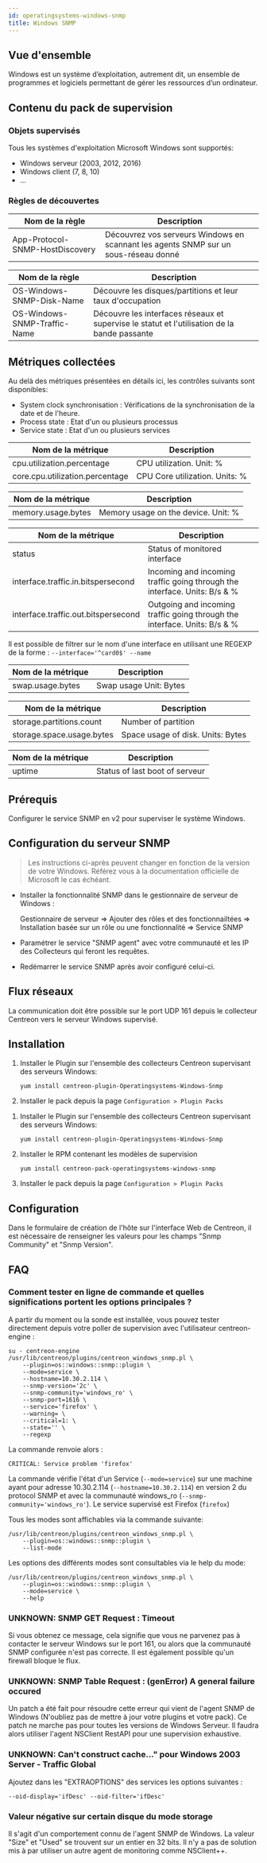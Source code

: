 ```yaml
---
id: operatingsystems-windows-snmp
title: Windows SNMP
---
```


## Vue d'ensemble

Windows est un système d’exploitation, autrement dit, un ensemble de programmes
et logiciels permettant de gérer les ressources d’un ordinateur.

## Contenu du pack de supervision

### Objets supervisés

Tous les systèmes d'exploitation Microsoft Windows sont supportés:

  - Windows serveur (2003, 2012, 2016)
  - Windows client (7, 8, 10)
  - ...

### Règles de découvertes

<!--DOCUSAURUS_CODE_TABS-->

<!--Host-->

| Nom de la règle                 | Description                                                                         |
| ------------------------------- | ----------------------------------------------------------------------------------- |
| App-Protocol-SNMP-HostDiscovery | Découvrez vos serveurs Windows en scannant les agents SNMP sur un sous-réseau donné |

<!--Services-->

| Nom de la règle              | Description                                                                                  |
| ---------------------------- | -------------------------------------------------------------------------------------------- |
| OS-Windows-SNMP-Disk-Name    | Découvre les disques/partitions et leur taux d'occupation                                    |
| OS-Windows-SNMP-Traffic-Name | Découvre les interfaces réseaux et supervise le statut et l'utilisation de la bande passante |

<!--END_DOCUSAURUS_CODE_TABS-->

## Métriques collectées

Au delà des métriques présentées en détails ici, les contrôles suivants sont
disponibles:

  - System clock synchronisation : Vérifications de la synchronisation de la
    date et de l'heure.
  - Process state : Etat d'un ou plusieurs processus
  - Service state : Etat d'un ou plusieurs services

<!--DOCUSAURUS_CODE_TABS-->

<!--Cpu-->

| Nom de la métrique              | Description                    |
| ------------------------------- | ------------------------------ |
| cpu.utilization.percentage      | CPU utilization. Unit: %       |
| core.cpu.utilization.percentage | CPU Core utilization. Units: % |

<!--Memory-->

| Nom de la métrique | Description                         |
| ------------------ | ----------------------------------- |
| memory.usage.bytes | Memory usage on the device. Unit: % |

<!--Traffic-->

| Nom de la métrique                  | Description                                                               |
| ----------------------------------- | ------------------------------------------------------------------------- |
| status                              | Status of monitored interface                                             |
| interface.traffic.in.bitspersecond  | Incoming and incoming traffic going through the interface. Units: B/s & % |
| interface.traffic.out.bitspersecond | Outgoing and incoming traffic going through the interface. Units: B/s & % |

Il est possible de filtrer sur le nom d'une interface en utilisant une REGEXP de
la forme : `--interface='^card0$' --name`

<!--Swap-->

| Nom de la métrique | Description            |
| ------------------ | ---------------------- |
| swap.usage.bytes   | Swap usage Unit: Bytes |

<!--Storage-->

| Nom de la métrique        | Description                       |
| ------------------------- | --------------------------------- |
| storage.partitions.count  | Number of partition               |
| storage.space.usage.bytes | Space usage of disk. Units: Bytes |

<!--Uptime-->

| Nom de la métrique | Description                    |
| ------------------ | ------------------------------ |
| uptime             | Status of last boot of serveur |

<!--END_DOCUSAURUS_CODE_TABS-->

## Prérequis

Configurer le service SNMP en v2 pour superviser le système Windows.

## Configuration du serveur SNMP

> Les instructions ci-après peuvent changer en fonction de la version de
> votre Windows. Référez vous à la documentation officielle de Microsoft le cas
> échéant.

  - Installer la fonctionnalité SNMP dans le gestionnaire de serveur de Windows :

    Gestionnaire de serveur =\> Ajouter des rôles et des fonctionnailtées =\>
    Installation basée sur un rôle ou une fonctionnalité =\> Service SNMP

  - Paramétrer le service "SNMP agent" avec votre communauté et les IP des
    Collecteurs qui feront les requêtes.

  - Redémarrer le service SNMP après avoir configuré celui-ci.

## Flux réseaux

La communication doit être possible sur le port UDP 161 depuis le collecteur
Centreon vers le serveur Windows supervisé.

## Installation

<!--DOCUSAURUS_CODE_TABS-->

<!--Online IMP Licence & IT-100 Editions-->

1. Installer le Plugin sur l'ensemble des collecteurs Centreon supervisant des
serveurs Windows:

    ``` shell
    yum install centreon-plugin-Operatingsystems-Windows-Snmp
    ```

2. Installer le pack depuis la page `Configuration > Plugin Packs`

<!--Offline IMP License-->

1. Installer le Plugin sur l'ensemble des collecteurs Centreon supervisant des
serveurs Windows:

    ``` shell
    yum install centreon-plugin-Operatingsystems-Windows-Snmp
    ```

2. Installer le RPM contenant les modèles de supervision

    ``` shell
    yum install centreon-pack-operatingsystems-windows-snmp
    ```

3. Installer le pack depuis la page `Configuration > Plugin Packs`

<!--END_DOCUSAURUS_CODE_TABS-->

## Configuration

Dans le formulaire de création de l'hôte sur l'interface Web de Centreon, il est
nécessaire de renseigner les valeurs pour les champs "Snmp Community" et "Snmp
Version".

## FAQ

### Comment tester en ligne de commande et quelles significations portent les options principales ?

A partir du moment ou la sonde est installée, vous pouvez tester directement
depuis votre poller de supervision avec l'utilisateur centreon-engine :

``` shell
su - centreon-engine
/usr/lib/centreon/plugins/centreon_windows_snmp.pl \
    --plugin=os::windows::snmp::plugin \
    --mode=service \
    --hostname=10.30.2.114 \
    --snmp-version='2c' \
    --snmp-community='windows_ro' \
    --snmp-port=1616 \
    --service='firefox' \
    --warning= \
    --critical=1: \
    --state='' \
    --regexp
```

La commande renvoie alors :

``` shell
CRITICAL: Service problem 'firefox'
```

La commande vérifie l'état d'un Service (`--mode=service`) sur une machine ayant
pour adresse 10.30.2.114 (`--hostname=10.30.2.114`) en version 2 du protocol
SNMP et avec la communauté windows\_ro  (`--snmp-community='windows_ro'`). Le
service supervisé est Firefox (`firefox`)

Tous les modes sont affichables via la commande suivante:

``` shell
/usr/lib/centreon/plugins/centreon_windows_snmp.pl \
    --plugin=os::windows::snmp::plugin \
    --list-mode
```

Les options des différents modes sont consultables via le help du mode:

``` shell
/usr/lib/centreon/plugins/centreon_windows_snmp.pl \
    --plugin=os::windows::snmp::plugin \
    --mode=service \
    --help
```

### UNKNOWN: SNMP GET Request : Timeout

Si vous obtenez ce message, cela signifie que vous ne parvenez pas à contacter
le serveur Windows sur le port 161, ou alors que la communauté SNMP configurée
n'est pas correcte. Il est également possible qu'un firewall bloque le flux.

### UNKNOWN: SNMP Table Request : (genError) A general failure occured

Un patch a été fait pour résoudre cette erreur qui vient de l'agent SNMP de
Windows (N'oubliez pas de mettre à jour votre plugins et votre pack). Ce patch
ne marche pas pour toutes les versions de Windows Serveur. Il faudra alors
utiliser l'agent NSClient RestAPI pour une supervision exhaustive.

### UNKNOWN: Can't construct cache..." pour Windows 2003 Server - Traffic Global

Ajoutez dans les "EXTRAOPTIONS" des services les options suivantes :

``` shell
--oid-display='ifDesc' --oid-filter='ifDesc'
```

### Valeur négative sur certain disque du mode storage

Il s'agit d'un comportement connu de l'agent SNMP de Windows. La valeur "Size"
et "Used" se trouvent sur un entier en 32 bits. Il n'y a pas de solution mis à
par utiliser un autre agent de monitoring comme NSClient++.
